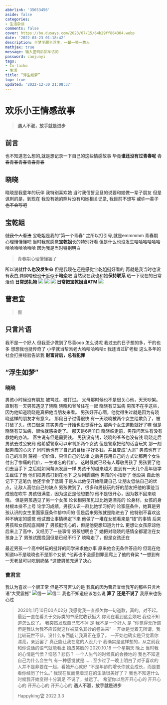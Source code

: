 ```yaml
---
abbrlink: '35653456'
aside: false
categories:
- 生活杂谈
comments: false
cover: https://bu.dusays.com/2023/07/15/64b29ff864304.webp
date: '2022-03-23 01:18:42'
description: 半梦半醒半浮生，一颦一笑一故人
mathjax: true
message: 输入密码后回车访问
password: caojunyi
tags:
- Cx-taiko
- 生活
title: “浮生如梦”
top: true
updated: '2022-12-30 21:08:37'
---
```

# 欢乐小王情感故事

> **遇人不淑，放手就是进步**

## 前言

也不知道怎么想的,就是想记录一下自己的这些情感故事
毕竟**谁还没有过青春呢**
~~青春青春青春青春青春~~

## 晓晓

晓晓是我童年的玩伴
我特别喜欢她
当时我信誓旦旦的说要和她做一辈子朋友
但是讽刺的是，到现在
我没有她的照片没有和她相关记录,
我目前不想写
~~或许一辈子也不会写吧~~

## 宝乾姐

~~就我个人看法~~
宝乾姐是我的"第一个青春"
之所以打引号,就是emmmmm
青春期心理懵懂懂吧
当时我就感觉**宝乾姐**长的特别好看
但是什么也没发生哈哈哈哈哈哈哈哈哈哈哈哈哈
因为我是当时特别明白

> 青春期心理懵懂罢了

所以说就**什么也没发生**😷
但是我现在还是感觉宝乾姐挺好看的
再就是我当时也没有表白,~~其实啥也没干~~近似于**暗恋**吧
当然现在我也和她**保持联系**
晒一下现在的日常活动
**日常送礼物**
![](https://bu.dusays.com/2023/07/18/64b5e78431f51.webp)
![](https://bu.dusays.com/2023/07/18/64b5e792d11fd.webp)
![](https://bu.dusays.com/2023/07/18/64b5e7a3736e4.webp)
**日常把宝乾姐当ATM**
![](https://bu.dusays.com/2023/07/18/64b5e7b1e7b09.webp)






## 曹君宜

> 假



## 只言片语

我不是一个好人
但我至少做到了尽善ooo
怎么说呢
我过去的日子想的多，干的也多
想想我也挺传奇了
小学就当帮派老大哈哈哈哈哈c
我还当过矿老板
这么多年的社会打拼经验告诉我
**财富背后，总有犯罪**

## “浮生如梦”

### 晓晓

男孩小时候没有朋友
被骂过，被打过。
父母那时候也不是很关心他，天天吵架。
直到有一天男孩遇见了晓晓
晓晓和爷爷住在一起
晓晓有艾滋病
男孩不在乎这些，因为他知道晓晓是真把他当朋友来看。
男孩好开心啊，他觉得生过就是因为有晓晓这样的朋友才有意义。
那段日子过得很快
有一天晓晓被两个女生给欺负了，被打破了头，伤口很深
其实男孩一开始也没觉得什么
那两个女生道歉就好了嘛
但是晓晓有艾滋病，很快就感染走了。
那天是6月11日
晓晓临走前，男孩问医生有没有救她的办法。
医生说有但是需要钱。
男孩没有钱，晓晓的爷爷也没有钱
晓晓走后男孩去过公安局
他希望警察可以审判那两个女孩
但是警察把他的话当玩笑
那一刻起男孩的心灭了
同时他也有了自己的目标
挣好多钱，并且变成“大哥”
男孩也有了自己的准则
蔑视一切价值，只信自己的法律
之后男孩用自己的方式让那两个女生付出了惨痛的代价，一生难忘的代价。
这时候就已经有人尊敬男孩了
男孩要了他们去当手下
之后就如同帮派发展一样
男孩干的越来越大
直到有一天几个高年级学生截住了他
他们把男孩打到在地下
之后用脚踹他
男孩的小指断了
他没哭
自此他记下了这笔仇
他还学会了低调
于是从此他便开始隐藏自己
让朋友低估自己的优点，让敌人高估自己的缺点
男孩做到了，很多和男孩玩的好的朋友把他的事迹当成他在吹牛
男孩很满意，因为这正是他想要的
他不是很开心，因为救不回来晓晓。
但是男孩遇见了另一个女孩
论长相男孩见过比她更漂亮的
论身材，女孩的身材根本排不上号
论学习成绩，男孩认识一群比她学习好的
论家庭条件，她算是男孩认识的女生里面家庭条件排中间的
但是后来男孩就是陷进去了
他特别不喜欢这种不确定的感觉
他试图让事情确定下来
他做了一堆在女孩看来是“错”的事情
后来男孩和女孩彻底闹掰了
男孩挺伤心的，但是他更想知道为什么
更想让女孩原谅他
后来上了高中，又经历了一些事情
男孩想明白了
她把对晓晓的感情全都灌注在女孩身上了
男孩试图挽回但是已经不行了
晓晓走了，但是女孩还在

最近男孩一个高中时玩的挺好的同学来求他办事
原来他会无条件答应的
但现在他知道ta不是晓晓也不是那个女孩
*他再也不会感到罪恶爬上了他的脊梁
*一想到有一天老鼠可以吃到奶酪
*这使男孩充满了决心

### 曹君宜

我认为喜欢一个很正常
但是不可否认的是
我真的因为曹君宜给我写的那些只言片语“大受震撼”
![信一](https://s1.ax1x.com/2022/03/25/qta9Ts.jpg)
![信二](https://s1.ax1x.com/2022/03/25/qtaG6O.md.png)
我也不知道应该怎么说
**算了**
**还是不说了**
我原来也伤心过

> 2020年1月10日00点02分
> 我感觉我一直都欠你一句道歉，真的。对不起。
> 最近一直在看关于交际类的书感觉收获挺大
> 你现在看到这会烦吧
> 我也不知道怎么说了。
> 我突然发现自己忘不掉
> 是
> 我不是一个好人
> 是
> “你觉得无所谓但是我认为我不应该就这样被莫名其妙的卷进来”
> 一开始是觉着无所谓，我比较玩世不恭，没什么东西能让我真正在意了。
> 一开始也确实是只觉着你漂亮，亲近罢了
> 真正能让我在意的人没几个
> 我确实是这样想的，从之前我和你说话的语气就能看出
> 嬉皮笑脸的
> 2020.10.18
> 一个星期天
> 晚上
> 当时我的心情是气愤？恼怒？悲伤？
> 一个人生气的时候真的会捶地的
> 我也不知道自己为什么会生气
> 有一种感觉就是……
> 至少过了一晚上明白了对于喜欢的人并不是非要在一起，看她开心就好
> “不是年龄的增长你就会成长，而是要看你经历了什么。”
> 我现在反而觉着现在的生活很美好了？
> 我也不知道什么时候我开始变得十分满足
> 不说了，扯远了。
> 希望你以后开开心心的
> 开开心心的
> 开开心心的
> 开开心心的
> **遇人不淑，放手就是进步**
> 
> Happyking🏆 2022.3.3

